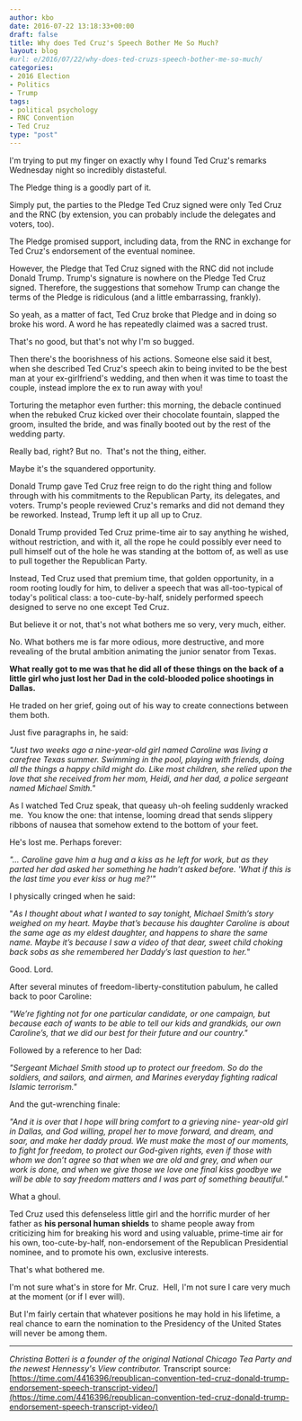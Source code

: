 ```yaml
---
author: kbo
date: 2016-07-22 13:18:33+00:00
draft: false
title: Why does Ted Cruz's Speech Bother Me So Much?
layout: blog
#url: e/2016/07/22/why-does-ted-cruzs-speech-bother-me-so-much/
categories:
- 2016 Election
- Politics
- Trump
tags:
- political psychology
- RNC Convention
- Ted Cruz
type: "post"
---
```


I'm trying to put my finger on exactly why I found Ted Cruz's remarks Wednesday night so incredibly distasteful.

The Pledge thing is a goodly part of it.

Simply put, the parties to the Pledge Ted Cruz signed were only Ted Cruz and the RNC (by extension, you can probably include the delegates and voters, too).

The Pledge promised support, including data, from the RNC in exchange for Ted Cruz's endorsement of the eventual nominee.

However, the Pledge that Ted Cruz signed with the RNC did not include Donald Trump. Trump's signature is nowhere on the Pledge Ted Cruz signed. Therefore, the suggestions that somehow Trump can change the terms of the Pledge is ridiculous (and a little embarrassing, frankly).

So yeah, as a matter of fact, Ted Cruz broke that Pledge and in doing so broke his word. A word he has repeatedly claimed was a sacred trust.

That's no good, but that's not why I'm so bugged.

Then there's the boorishness of his actions. Someone else said it best, when she described Ted Cruz's speech akin to being invited to be the best man at your ex-girlfriend's wedding, and then when it was time to toast the couple, instead implore the ex to run away with you!

Torturing the metaphor even further: this morning, the debacle continued when the rebuked Cruz kicked over their chocolate fountain, slapped the groom, insulted the bride, and was finally booted out by the rest of the wedding party.

Really bad, right? But no.  That's not the thing, either.

Maybe it's the squandered opportunity.

Donald Trump gave Ted Cruz free reign to do the right thing and follow through with his commitments to the Republican Party, its delegates, and voters. Trump's people reviewed Cruz's remarks and did not demand they be reworked. Instead, Trump left it up all up to Cruz.

Donald Trump provided Ted Cruz prime-time air to say anything he wished, without restriction, and with it, all the rope he could possibly ever need to pull himself out of the hole he was standing at the bottom of, as well as use to pull together the Republican Party.

Instead, Ted Cruz used that premium time, that golden opportunity, in a room rooting loudly for him, to deliver a speech that was all-too-typical of today's political class: a too-cute-by-half, snidely performed speech designed to serve no one except Ted Cruz.

But believe it or not, that's not what bothers me so very, very much, either.

No. What bothers me is far more odious, more destructive, and more revealing of the brutal ambition animating the junior senator from Texas.

**What really got to me was that he did all of these things on the back of a little girl who just lost her Dad in the cold-blooded police shootings in Dallas.**

He traded on her grief, going out of his way to create connections between them both.

Just five paragraphs in, he said:



_"Just two weeks ago a nine-year-old girl named Caroline was living a carefree Texas summer. Swimming in the pool, playing with friends, doing all the things a happy child might do. Like most children, she relied upon the love that she received from her mom, Heidi, and her dad, a police sergeant named Michael Smith."_



As I watched Ted Cruz speak, that queasy uh-oh feeling suddenly wracked me.  You know the one: that intense, looming dread that sends slippery ribbons of nausea that somehow extend to the bottom of your feet.

He's lost me. Perhaps forever:



_"… Caroline gave him a hug and a kiss as he left for work, but as they parted her dad asked her something he hadn’t asked before. 'What if this is the last time you ever kiss or hug me?'"_



I physically cringed when he said:



"_As I thought about what I wanted to say tonight, Michael Smith’s story weighed on my heart. Maybe that’s because his daughter Caroline is about the same age as my eldest daughter, and happens to share the same name. Maybe it’s because I saw a video of that dear, sweet child choking back sobs as she remembered her Daddy’s last question to her._"



Good. Lord.

After several minutes of freedom-liberty-constitution pabulum, he called back to poor Caroline:



_"We’re fighting not for one particular candidate, or one campaign, but because each of wants to be able to tell our kids and grandkids, our own Caroline’s, that we did our best for their future and our country."_



Followed by a reference to her Dad:



_"Sergeant Michael Smith stood up to protect our freedom. So do the soldiers, and sailors, and airmen, and Marines everyday fighting radical Islamic terrorism."_



And the gut-wrenching finale:



_"And it is over that I hope will bring comfort to a grieving nine- year-old girl in Dallas, and God willing, propel her to move forward, and dream, and soar, and make her daddy proud. We must make the most of our moments, to fight for freedom, to protect our God-given rights, even if those with whom we don’t agree so that when we are old and grey, and when our work is done, and when we give those we love one final kiss goodbye we will be able to say freedom matters and I was part of something beautiful."_



What a ghoul.

Ted Cruz used this defenseless little girl and the horrific murder of her father as **his personal human shields** to shame people away from criticizing him for breaking his word and using valuable, prime-time air for his own, too-cute-by-half, non-endorsement of the Republican Presidential nominee, and to promote his own, exclusive interests.

That's what bothered me.

I'm not sure what's in store for Mr. Cruz.  Hell, I'm not sure I care very much at the moment (or if I ever will).

But I'm fairly certain that whatever positions he may hold in his lifetime, a real chance to earn the nomination to the Presidency of the United States will never be among them.



* * *



_Christina Botteri is a founder of the original National Chicago Tea Party and the newest Hennessy's View contributor._
Transcript source: [https://time.com/4416396/republican-convention-ted-cruz-donald-trump-endorsement-speech-transcript-video/](https://time.com/4416396/republican-convention-ted-cruz-donald-trump-endorsement-speech-transcript-video/)

